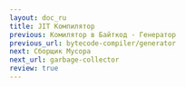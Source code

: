 ```yaml
---
layout: doc_ru
title: JIT Компилятор
previous: Комилятор в Байткод - Генератор
previous_url: bytecode-compiler/generator
next: Сборщик Мусора
next_url: garbage-collector
review: true
---
```

